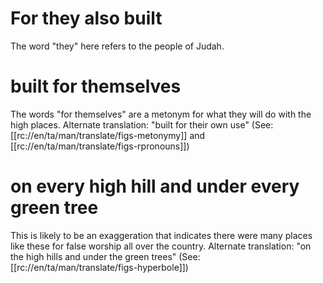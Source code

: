 # For they also built

The word "they" here refers to the people of Judah.

# built for themselves

The words "for themselves" are a metonym for what they will do with the high places. Alternate translation: "built for their own use" (See: [[rc://en/ta/man/translate/figs-metonymy]] and [[rc://en/ta/man/translate/figs-rpronouns]])

# on every high hill and under every green tree

This is likely to be an exaggeration that indicates there were many places like these for false worship all over the country. Alternate translation: "on the high hills and under the green trees" (See: [[rc://en/ta/man/translate/figs-hyperbole]])

